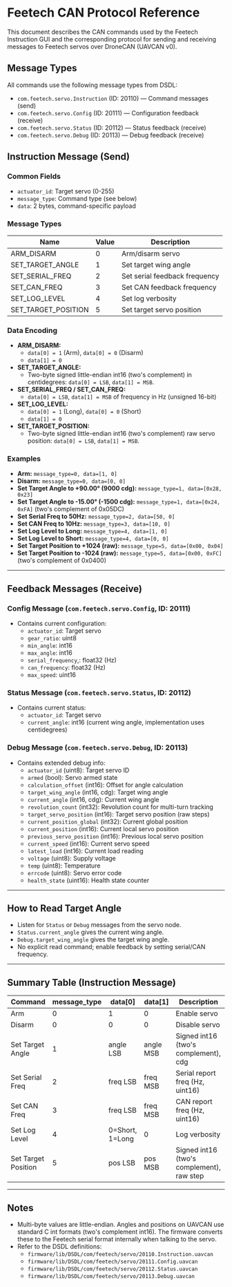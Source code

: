 # Feetech CAN Protocol Reference

This document describes the CAN commands used by the Feetech Instruction GUI and the corresponding protocol for sending and receiving messages to Feetech servos over DroneCAN (UAVCAN v0).

## Message Types

All commands use the following message types from DSDL:

- `com.feetech.servo.Instruction` (ID: 20110) — Command messages (send)
- `com.feetech.servo.Config` (ID: 20111) — Configuration feedback (receive)
- `com.feetech.servo.Status` (ID: 20112) — Status feedback (receive)
- `com.feetech.servo.Debug` (ID: 20113) — Debug feedback (receive)

## Instruction Message (Send)

### Common Fields

- `actuator_id`: Target servo (0-255)
- `message_type`: Command type (see below)
- `data`: 2 bytes, command-specific payload

### Message Types

| Name                | Value | Description                   |
| ------------------- | ----- | ----------------------------- |
| ARM_DISARM          | 0     | Arm/disarm servo              |
| SET_TARGET_ANGLE    | 1     | Set target wing angle         |
| SET_SERIAL_FREQ     | 2     | Set serial feedback frequency |
| SET_CAN_FREQ        | 3     | Set CAN feedback frequency    |
| SET_LOG_LEVEL       | 4     | Set log verbosity             |
| SET_TARGET_POSITION | 5     | Set target servo position     |

### Data Encoding

- **ARM_DISARM:**
  - `data[0] = 1` (Arm), `data[0] = 0` (Disarm)
  - `data[1] = 0`
- **SET_TARGET_ANGLE:**
  - Two-byte signed little-endian int16 (two's complement) in centidegrees: `data[0] = LSB`, `data[1] = MSB`.
- **SET_SERIAL_FREQ / SET_CAN_FREQ:**
  - `data[0] = LSB`, `data[1] = MSB` of frequency in Hz (unsigned 16-bit)
- **SET_LOG_LEVEL:**
  - `data[0] = 1` (Long), `data[0] = 0` (Short)
  - `data[1] = 0`
- **SET_TARGET_POSITION:**
  - Two-byte signed little-endian int16 (two's complement) raw servo position: `data[0] = LSB`, `data[1] = MSB`.

### Examples

- **Arm:** `message_type=0, data=[1, 0]`
- **Disarm:** `message_type=0, data=[0, 0]`
- **Set Target Angle to +90.00° (9000 cdg):** `message_type=1, data=[0x28, 0x23]`
- **Set Target Angle to -15.00° (-1500 cdg):** `message_type=1, data=[0x24, 0xFA]` (two's complement of 0x05DC)
- **Set Serial Freq to 50Hz:** `message_type=2, data=[50, 0]`
- **Set CAN Freq to 10Hz:** `message_type=3, data=[10, 0]`
- **Set Log Level to Long:** `message_type=4, data=[1, 0]`
- **Set Log Level to Short:** `message_type=4, data=[0, 0]`
- **Set Target Position to +1024 (raw):** `message_type=5, data=[0x00, 0x04]`
- **Set Target Position to -1024 (raw):** `message_type=5, data=[0x00, 0xFC]` (two's complement of 0x0400)

---

## Feedback Messages (Receive)

### Config Message (`com.feetech.servo.Config`, ID: 20111)

- Contains current configuration:
  - `actuator_id`: Target servo
  - `gear_ratio`: uint8
  - `min_angle`: int16
  - `max_angle`: int16
  - `serial_frequency`,: float32 (Hz)
  - `can_frequency`: float32 (Hz)
  - `max_speed`: uint16

### Status Message (`com.feetech.servo.Status`, ID: 20112)

- Contains current status:
  - `actuator_id`: Target servo
  - `current_angle`: int16 (current wing angle, implementation uses centidegrees)

### Debug Message (`com.feetech.servo.Debug`, ID: 20113)

- Contains extended debug info:
  - `actuator_id` (uint8): Target servo ID
  - `armed` (bool): Servo armed state
  - `calculation_offset` (int16): Offset for angle calculation
  - `target_wing_angle` (int16, cdg): Target wing angle
  - `current_angle` (int16, cdg): Current wing angle
  - `revolution_count` (int32): Revolution count for multi-turn tracking
  - `target_servo_position` (int16): Target servo position (raw steps)
  - `current_position_global` (int32): Current global position
  - `current_position` (int16): Current local servo position
  - `previous_servo_position` (int16): Previous local servo position
  - `current_speed` (int16): Current servo speed
  - `latest_load` (int16): Current load reading
  - `voltage` (uint8): Supply voltage
  - `temp` (uint8): Temperature
  - `errcode` (uint8): Servo error code
  - `health_state` (uint16): Health state counter

---

## How to Read Target Angle

- Listen for `Status` or `Debug` messages from the servo node.
- `Status.current_angle` gives the current wing angle.
- `Debug.target_wing_angle` gives the target wing angle.
- No explicit read command; enable feedback by setting serial/CAN frequency.

---

## Summary Table (Instruction Message)

| Command             | message_type | data[0]         | data[1]   | Description                               |
| ------------------- | ------------ | --------------- | --------- | ----------------------------------------- |
| Arm                 | 0            | 1               | 0         | Enable servo                              |
| Disarm              | 0            | 0               | 0         | Disable servo                             |
| Set Target Angle    | 1            | angle LSB       | angle MSB | Signed int16 (two's complement), cdg      |
| Set Serial Freq     | 2            | freq LSB        | freq MSB  | Serial report freq (Hz, uint16)           |
| Set CAN Freq        | 3            | freq LSB        | freq MSB  | CAN report freq (Hz, uint16)              |
| Set Log Level       | 4            | 0=Short, 1=Long | 0         | Log verbosity                             |
| Set Target Position | 5            | pos LSB         | pos MSB   | Signed int16 (two's complement), raw step |

---

## Notes

- Multi-byte values are little-endian. Angles and positions on UAVCAN use standard C int formats (two's complement int16). The firmware converts these to the Feetech serial format internally when talking to the servo.
- Refer to the DSDL definitions:
  - `firmware/lib/DSDL/com/feetech/servo/20110.Instruction.uavcan`
  - `firmware/lib/DSDL/com/feetech/servo/20111.Config.uavcan`
  - `firmware/lib/DSDL/com/feetech/servo/20112.Status.uavcan`
  - `firmware/lib/DSDL/com/feetech/servo/20113.Debug.uavcan`
